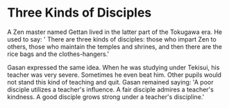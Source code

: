 # Three Kinds of Disciples

A Zen master named Gettan lived in the latter part of the Tokugawa era. He used to say: ' There are three kinds of disciples: those who impart Zen to others, those who maintain the temples and shrines, and then there are the rice bags and the clothes-hangers.'

Gasan expressed the same idea. When he was studying under Tekisui, his teacher was very severe. Sometimes he even beat him. Other pupils would not stand this kind of teaching and quit. Gasan remained saying: 'A poor disciple utilizes a teacher's influence. A fair disciple admires a teacher's kindness. A good disciple grows strong under a teacher's discipline.'